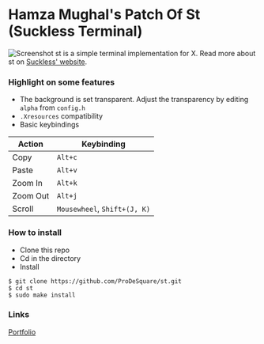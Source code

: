 # Hamza Mughal's Patch Of St (Suckless Terminal)

![Screenshot](https://prodesquare.com/img/projects/prodesquare-suckless-st-patch.png)
st is a simple terminal implementation for X. Read more about st on [Suckless' website](http://st.suckless.org).

### Highlight on some features
* The background is set transparent. Adjust the transparency by editing `alpha` from `config.h`
* `.Xresources` compatibility
* Basic keybindings

Action | Keybinding
------------ | -------------
Copy | `Alt+c`
Paste | `Alt+v`
Zoom In | `Alt+k`
Zoom Out | `Alt+j`
Scroll | `Mousewheel`, `Shift+(J, K)`

### How to install
* Clone this repo
* Cd in the directory
* Install

```
$ git clone https://github.com/ProDeSquare/st.git
$ cd st
$ sudo make install
```

### Links
[Portfolio](https://prodesquare.com)
